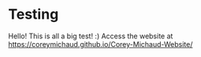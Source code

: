 # Testing
Hello! This is all a big test! :)
Access the website at https://coreymichaud.github.io/Corey-Michaud-Website/
